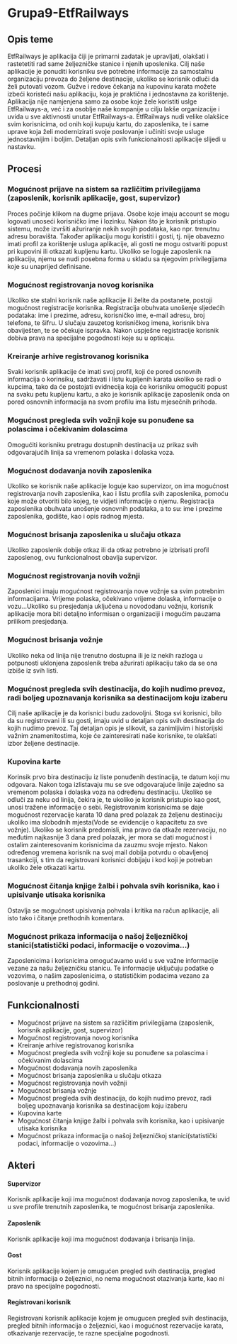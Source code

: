# Grupa9-EtfRailways
## Opis teme
EtfRailways je aplikacija čiji je primarni zadatak je upravljati, olakšati i rastetetiti rad same željezničke stanice i njenih uposlenika. Cilj naše aplikacije je ponuditi korisniku sve potrebne informacije za samostalnu organizaciju prevoza do željene destinacije, ukoliko se korisnik odluči da želi putovati vozom. Gužve i redove čekanja na kupovinu karata možete izbeći koristeći našu aplikaciju, koja je praktična i jednostavna za korištenje. Aplikacija nije namjenjena samo za osobe koje žele koristiti uslge EtfRailways-a, već i za osoblje naše kompanije u cilju lakše organizacije i uvida u sve aktivnosti unutar EtfRailways-a. EtfRailways nudi velike olakšice svim korisnicima, od onih koji kupuju kartu, do zaposlenika, te i same uprave koja želi modernizirati svoje poslovanje i učiniti svoje usluge jednostavnijim i boljim. Detaljan opis svih funkcionalnosti aplikacije slijedi u nastavku. 
## Procesi
### Mogućnost prijave na sistem sa različitim privilegijama (zaposlenik, korisnik aplikacije, gost, supervizor)
Proces počinje klikom na dugme prijava. Osobe koje imaju account se mogu logovati unoseći korisničko ime i lozinku. Nakon što je korisnik pristupio sistemu, može izvršiti ažuriranje nekih svojih podataka, kao npr. trenutnu adresu boravišta. Također aplikaciju mogu koristiti i gosti, tj. nije obavezno imati profil za korištenje usluga aplikacije, ali gosti ne mogu ostvariti popust pri kupovini ili otkazati kupljenu kartu. Ukoliko se loguje zaposlenik na aplikaciju, njemu se nudi posebna forma u skladu sa njegovim privilegijama koje su unaprijed definisane. 
### Mogućnost registrovanja novog korisnika
Ukoliko ste stalni korisnik naše aplikacije ili želite da postanete, postoji mogućnost registracije korisnika. Registracija obuhvata unošenje sljedećih podataka: ime i prezime, adresu, korisničko ime, e-mail adresu, broj telefona, te šifru. U slučaju zauzetog korisničkog imena, korisnik biva obaviješten, te se očekuje ispravka. Nakon uspješne registracije korisnik dobiva prava na specijalne pogodnosti koje su u opticaju.
### Kreiranje arhive registrovanog korisnika
Svaki korisnik aplikacije će imati svoj profil, koji će pored osnovnih informacija o korinsiku, sadržavati i listu kupljenih karata ukoliko se radi o kupcima, tako da će postojati evidnecija koja će korisniku omogućiti popust na svaku petu kupljenu kartu, a ako je korisnik aplikacije zaposlenik onda on pored osnovnih informacija na svom profilu ima listu mjesečnih prihoda. 
### Mogućnost pregleda svih vožnji koje su ponuđene sa polascima i očekivanim dolascima
Omogućiti korisniku pretragu dostupnih destinacija uz prikaz svih odgovarajućih linija sa vremenom polaska i dolaska voza. 
### Mogućnost dodavanja novih zaposlenika
Ukoliko se korisnik naše aplikacije loguje kao supervizor, on ima mogućnost registrovanja novih zaposlenika, kao i listu profila svih zaposlenika, pomoću koje može otvoriti bilo kojeg, te vidjeti informacije o njemu. Registracija zaposlenika obuhvata unošenje osnovnih podataka, a to su: ime i prezime zaposlenika, godište, kao i opis radnog mjesta.
### Mogućnost brisanja zaposlenika u slučaju otkaza 
Ukoliko zaposlenik dobije otkaz ili da otkaz potrebno je izbrisati profil zaposlenog, ovu funkcionalnost obavlja supervizor. 
### Mogućnost registrovanja novih vožnji
Zaposlenici imaju mogućnost registrovanja nove vožnje sa svim potrebnim informacijama. Vrijeme polaska, očekivano vrijeme dolaska, informacije o vozu...Ukoliko su presjedanja uključena u novododanu vožnju, korisnik aplikacije mora biti detaljno informisan o organizaciji i mogućim pauzama prilikom presjedanja.
### Mogućnost brisanja vožnje
Ukoliko neka od linija nije trenutno dostupna ili je iz nekih razloga u potpunosti uklonjena zaposlenik treba ažurirati aplikaciju tako da se ona izbiše iz svih listi. 
### Mogućnost pregleda svih destinacija, do kojih nudimo prevoz, radi boljeg upoznavanja korisnika sa destinacijom koju izaberu
Cilj naše aplikacije je da korisnici budu zadovoljni. Stoga svi korisnici, bilo da su registrovani ili su gosti, imaju uvid u detaljan opis svih destinacija do 
kojih nudimo prevoz. Taj detaljan opis je slikovit, sa zanimljivim i historijski važnim znamenitostima, koje će zainteresirati naše korisnike, te olakšati izbor željene destinacije.
### Kupovina karte
Korinsik prvo bira destinaciju iz liste ponuđenih destinacija, te datum koji mu odgovara. Nakon toga izlistavaju mu se sve odgovarajuće linije  zajedno  sa vremenom polaska i dolaska voza na određenu destinaciju. Ukoliko se odluči za neku od linija, čekira je, te ukoliko je korisnik pristupio kao gost, unosi tražene informacije o sebi. Registrovanim korisnicima se daje mogućnost rezervacije karata 10 dana pred polazak za željenu destinaciju ukoliko ima slobodnih mjesta(Vode se evidencije o kapacitetu za sve vožnje). Ukoliko se korisnik predomisli, ima pravo da otkaže rezervaciju, no međutim najkasnije 3 dana pred polazak, jer mora se dati mogućnost i ostalim zainteresovanim korisnicima da zauzmu svoje mjesto. Nakon određenog vremena korisnik na svoj mail dobija potvrdu o obavljenoj trasankciji, s tim da registrovani korisnici dobijaju i kod koji je potreban ukoliko žele otkazati kartu.
### Mogućnost čitanja knjige žalbi i pohvala svih korisnika, kao i upisivanje utisaka korisnika
Ostavlja se mogućnost upisivanja pohvala i kritika na račun aplikacije, ali isto tako i čitanje prethodnih komentara. 
### Mogućnost prikaza informacija o našoj željezničkoj stanici(statistički podaci, informacije o vozovima...)
Zaposlenicima i korisnicima omogućavamo uvid u sve važne informacije vezane za našu željezničku stanicu. Te informacije uključuju podatke o vozovima, o našim zaposlenicima, o statističkim podacima vezano za poslovanje u prethodnoj godini.
## Funkcionalnosti
* Mogućnost prijave na sistem sa različitim privilegijama (zaposlenik, korisnik aplikacije, gost, supervizor)
* Mogućnost registrovanja novog korisnika
* Kreiranje arhive registrovanog korisnika
* Mogućnost pregleda svih vožnji koje su ponuđene sa polascima i očekivanim dolascima
* Mogućnost dodavanja novih zaposlenika
* Mogućnost brisanja zaposlenika u slučaju otkaza 
* Mogućnost registrovanja novih vožnji
* Mogućnost brisanja vožnje
* Mogućnost pregleda svih destinacija, do kojih nudimo prevoz, radi boljeg upoznavanja korisnika sa destinacijom koju izaberu
* Kupovina karte
* Mogućnost čitanja knjige žalbi i pohvala svih korisnika, kao i upisivanje utisaka korisnika
* Mogućnost prikaza informacija o našoj željezničkoj stanici(statistički podaci, informacije o vozovima...)
## Akteri
#### Supervizor
Korisnik aplikacije koji ima mogućnost dodavanja novog zaposlenika, te uvid u sve profile trenutnih zaposlenika, te mogućnost brisanja zaposlenika.
#### Zaposlenik
Korisnik aplikacije koji ima mogućnost dodavanja i brisanja linija.
#### Gost
Korisnik aplikacije kojem je omugućen pregled svih destinacija, pregled bitnih informacija o željeznici, no nema mogućnost otazivanja karte, kao ni pravo na specijalne pogodnosti.
#### Registrovani korisnik
Registrovani korisnik aplikacije kojem je omugucen pregled svih destinacija, pregled bitnih informacija o željeznici, kao i mogućnost rezervacije karata, otkazivanje rezervacije, te razne specijalne pogodnosti.

